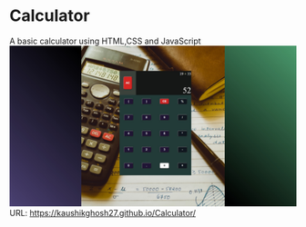 # Calculator
A basic calculator using HTML,CSS and JavaScript
![calculator-img](https://github.com/KaushikGhosh27/Calculator/blob/main/Calculator.jpg)
URL: https://kaushikghosh27.github.io/Calculator/
